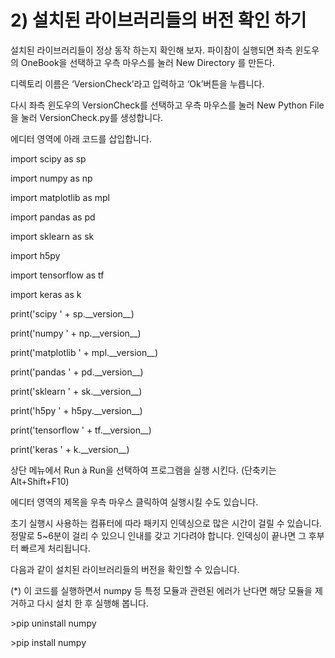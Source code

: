 # 2\)	설치된 라이브러리들의 버전 확인 하기

  
설치된 라이브러리들이 정상 동작 하는지 확인해 보자. 파이참이 실행되면 좌측 윈도우의 OneBook을 선택하고 우측 마우스를 눌러 New Directory 를 만든다.

디렉토리 이름은 ‘VersionCheck’라고 입력하고 ‘Ok’버튼을 누릅니다.

다시 좌측 윈도우의 VersionCheck를 선택하고 우측 마우스를 눌러 New Python File 을 눌러 VersionCheck.py를 생성합니다.

에디터 영역에 아래 코드를 삽입합니다.

import scipy as sp

import numpy as np

import matplotlib as mpl

import pandas as pd

import sklearn as sk

import h5py

import tensorflow as tf

import keras as k

print\('scipy ' + sp.\_\_version\_\_\)

print\('numpy ' + np.\_\_version\_\_\)

print\('matplotlib ' + mpl.\_\_version\_\_\)

print\('pandas ' + pd.\_\_version\_\_\)

print\('sklearn ' + sk.\_\_version\_\_\)

print\('h5py ' + h5py.\_\_version\_\_\)

print\('tensorflow ' + tf.\_\_version\_\_\)

print\('keras ' + k.\_\_version\_\_\)

상단 메뉴에서 Run à Run을 선택하여 프로그램을 실행 시킨다. \(단축키는 Alt+Shift+F10\)

에디터 영역의 제목을 우측 마우스 클릭하여 실행시킬 수도 있습니다.

초기 실행시 사용하는 컴퓨터에 따라 패키지 인덱싱으로 많은 시간이 걸릴 수 있습니다. 정말로 5~6분이 걸리 수 있으니 인내를 갖고 기다려야 합니다. 인덱싱이 끝나면 그 후부터 빠르게 처리됩니다.

다음과 같이 설치된 라이브러리들의 버전을 확인할 수 있습니다.

\(\*\) 이 코드를 실행하면서 numpy 등 특정 모듈과 관련된 에러가 난다면 해당 모듈을 제거하고 다시 설치 한 후 실행해 봅니다.

&gt;pip uninstall numpy

&gt;pip install numpy

